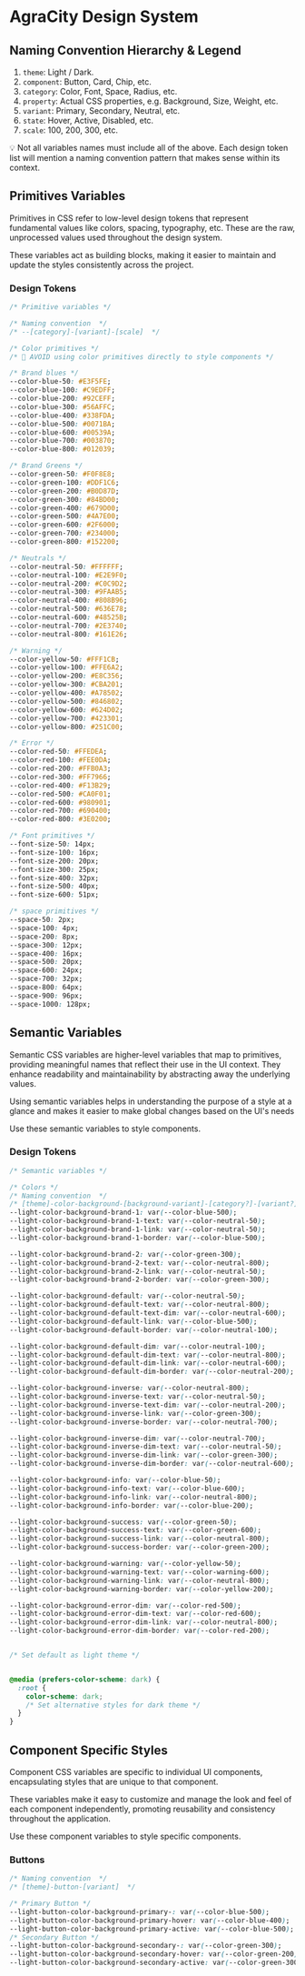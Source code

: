 # AgraCity Design System

## Naming Convention Hierarchy & Legend
1. `theme`: Light / Dark.
2. `component`: Button, Card, Chip, etc.
3. `category`: Color, Font, Space, Radius, etc.
4. `property`: Actual CSS properties, e.g. Background, Size, Weight, etc.
5. `variant`: Primary, Secondary, Neutral, etc.
6. `state`: Hover, Active, Disabled, etc.
7. `scale`: 100, 200, 300, etc.

💡 Not all variables names must include all of the above. Each design token list will mention a naming convention pattern that makes sense within its context.

##  Primitives Variables
Primitives in CSS refer to low-level design tokens that represent fundamental values like colors, spacing, typography, etc. These are the raw, unprocessed values used throughout the design system.

These variables act as building blocks, making it easier to maintain and update the styles consistently across the project.
### Design Tokens
```css
/* Primitive variables */

/* Naming convention  */
/* --[category]-[variant]-[scale]  */

/* Color primitives */
/* 🚫 AVOID using color primitives directly to style components */

/* Brand blues */
--color-blue-50: #E3F5FE;
--color-blue-100: #C9EDFF;
--color-blue-200: #92CEFF;
--color-blue-300: #56AFFC;
--color-blue-400: #338FDA;
--color-blue-500: #0071BA;
--color-blue-600: #00539A;
--color-blue-700: #003870;
--color-blue-800: #012039;

/* Brand Greens */
--color-green-50: #F0F8E8;
--color-green-100: #DDF1C6;
--color-green-200: #B0D87D;
--color-green-300: #84BD00;
--color-green-400: #679D00;
--color-green-500: #4A7E00; 
--color-green-600: #2F6000;
--color-green-700: #234000;
--color-green-800: #152200;

/* Neutrals */
--color-neutral-50: #FFFFFF;
--color-neutral-100: #E2E9F0;
--color-neutral-200: #C0C9D2;
--color-neutral-300: #9FAAB5;
--color-neutral-400: #808B96;
--color-neutral-500: #636E78;
--color-neutral-600: #48525B;
--color-neutral-700: #2E3740;
--color-neutral-800: #161E26;

/* Warning */
--color-yellow-50: #FFF1CB;
--color-yellow-100: #FFE6A2;
--color-yellow-200: #E8C356;
--color-yellow-300: #CBA201;
--color-yellow-400: #A78502;
--color-yellow-500: #846802;
--color-yellow-600: #624D02;
--color-yellow-700: #423301;
--color-yellow-800: #251C00;

/* Error */
--color-red-50: #FFEDEA;
--color-red-100: #FEE0DA;
--color-red-200: #FFB0A3;
--color-red-300: #FF7966;
--color-red-400: #F13B29;
--color-red-500: #CA0F01;
--color-red-600: #980901;
--color-red-700: #690400;
--color-red-800: #3E0200;

/* Font primitives */
--font-size-50: 14px;
--font-size-100: 16px;
--font-size-200: 20px;
--font-size-300: 25px;
--font-size-400: 32px;
--font-size-500: 40px;
--font-size-600: 51px;

/* space primitives */
--space-50: 2px;
--space-100: 4px;
--space-200: 8px;
--space-300: 12px;
--space-400: 16px;
--space-500: 20px;
--space-600: 24px;
--space-700: 32px;
--space-800: 64px;
--space-900: 96px;
--space-1000: 128px;
```

## Semantic Variables
Semantic CSS variables are higher-level variables that map to primitives, providing meaningful names that reflect their use in the UI context. They enhance readability and maintainability by abstracting away the underlying values.

Using semantic variables helps in understanding the purpose of a style at a glance and makes it easier to make global changes based on the UI's needs

Use these semantic variables to style components.
### Design Tokens
```css
/* Semantic variables */

/* Colors */
/* Naming convention  */
/* [theme]-color-background-[background-variant]-[category?]-[variant?]  */
--light-color-background-brand-1: var(--color-blue-500);
--light-color-background-brand-1-text: var(--color-neutral-50);
--light-color-background-brand-1-link: var(--color-neutral-50);
--light-color-background-brand-1-border: var(--color-blue-500);

--light-color-background-brand-2: var(--color-green-300);
--light-color-background-brand-2-text: var(--color-neutral-800);
--light-color-background-brand-2-link: var(--color-neutral-50);
--light-color-background-brand-2-border: var(--color-green-300);

--light-color-background-default: var(--color-neutral-50);
--light-color-background-default-text: var(--color-neutral-800);
--light-color-background-default-text-dim: var(--color-neutral-600);
--light-color-background-default-link: var(--color-blue-500);
--light-color-background-default-border: var(--color-neutral-100);

--light-color-background-default-dim: var(--color-neutral-100);
--light-color-background-default-dim-text: var(--color-neutral-800);
--light-color-background-default-dim-link: var(--color-neutral-600);
--light-color-background-default-dim-border: var(--color-neutral-200);

--light-color-background-inverse: var(--color-neutral-800);
--light-color-background-inverse-text: var(--color-neutral-50);
--light-color-background-inverse-text-dim: var(--color-neutral-200);
--light-color-background-inverse-link: var(--color-green-300);
--light-color-background-inverse-border: var(--color-neutral-700);

--light-color-background-inverse-dim: var(--color-neutral-700);
--light-color-background-inverse-dim-text: var(--color-neutral-50);
--light-color-background-inverse-dim-link: var(--color-green-300);
--light-color-background-inverse-dim-border: var(--color-neutral-600);

--light-color-background-info: var(--color-blue-50);
--light-color-background-info-text: var(--color-blue-600);
--light-color-background-info-link: var(--color-neutral-800);
--light-color-background-info-border: var(--color-blue-200);

--light-color-background-success: var(--color-green-50);
--light-color-background-success-text: var(--color-green-600);
--light-color-background-success-link: var(--color-neutral-800);
--light-color-background-success-border: var(--color-green-200);

--light-color-background-warning: var(--color-yellow-50);
--light-color-background-warning-text: var(--color-warning-600);
--light-color-background-warning-link: var(--color-neutral-800);
--light-color-background-warning-border: var(--color-yellow-200);

--light-color-background-error-dim: var(--color-red-500);
--light-color-background-error-dim-text: var(--color-red-600);
--light-color-background-error-dim-link: var(--color-neutral-800);
--light-color-background-error-dim-border: var(--color-red-200);


/* Set default as light theme */


@media (prefers-color-scheme: dark) {
  :root {
    color-scheme: dark;
    /* Set alternative styles for dark theme */
  }
}
```

## Component Specific Styles
Component CSS variables are specific to individual UI components, encapsulating styles that are unique to that component.

These variables make it easy to customize and manage the look and feel of each component independently, promoting reusability and consistency throughout the application.

Use these component variables to style specific components.
### Buttons
```css
/* Naming convention  */
/* [theme]-button-[variant]  */

/* Primary Button */
--light-button-color-background-primary-: var(--color-blue-500);
--light-button-color-background-primary-hover: var(--color-blue-400);
--light-button-color-background-primary-active: var(--color-blue-500);
/* Secondary Button */
--light-button-color-background-secondary-: var(--color-green-300);
--light-button-color-background-secondary-hover: var(--color-green-200);
--light-button-color-background-secondary-active: var(--color-green-300);
```